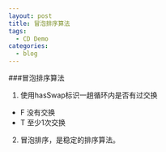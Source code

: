 ```yaml
---
layout: post
title: 冒泡排序算法
tags:
  - CD Demo
categories:
  - blog
---
```

###冒泡排序算法
1. 使用hasSwap标识一趟循环内是否有过交换 
- F 没有交换 
- T 至少1次交换
2. 冒泡排序，是稳定的排序算法。